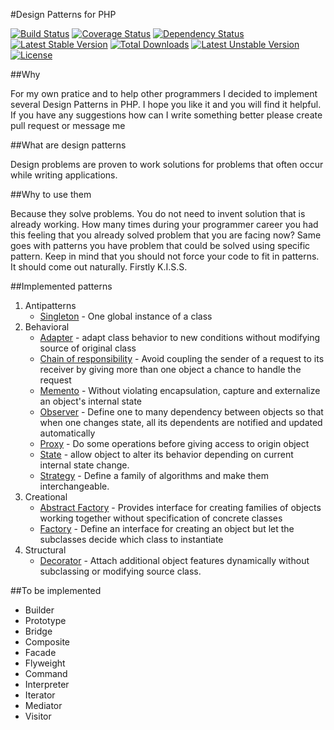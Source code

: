 #Design Patterns for PHP

[![Build Status](https://travis-ci.org/rpodwika/designpatterns.svg)](https://travis-ci.org/rpodwika/designpatterns)
[![Coverage Status](https://coveralls.io/repos/rpodwika/designpatterns/badge.svg?branch=master&service=github)](https://coveralls.io/github/rpodwika/designpatterns?branch=master)
[![Dependency Status](https://www.versioneye.com/user/projects/559efd53663635001c000015/badge.svg?style=flat)](https://www.versioneye.com/user/projects/559efd53663635001c000015)
[![Latest Stable Version](https://poser.pugx.org/rpodwika/designpatterns/v/stable)](https://packagist.org/packages/rpodwika/designpatterns) [![Total Downloads](https://poser.pugx.org/rpodwika/designpatterns/downloads)](https://packagist.org/packages/rpodwika/designpatterns) [![Latest Unstable Version](https://poser.pugx.org/rpodwika/designpatterns/v/unstable)](https://packagist.org/packages/rpodwika/designpatterns) [![License](https://poser.pugx.org/rpodwika/designpatterns/license)](https://packagist.org/packages/rpodwika/designpatterns)

##Why 

For my own pratice and to help other programmers I decided to implement several Design Patterns in PHP. I hope 
you like it and you will find it helpful. If you have any suggestions how can I write something better please create
pull request or message me

##What are design patterns

Design problems are proven to work solutions for problems that often occur while writing applications.


##Why to use them

Because they solve problems. You do not need to invent solution that is already working. How many times 
during your programmer career you had this feeling that you already solved problem that you are facing now? 
Same goes with patterns you have problem that could be solved using specific pattern. Keep in mind that you 
should not force your code to fit in patterns. It should come out naturally. Firstly K.I.S.S.


##Implemented patterns

1. Antipatterns
    * [Singleton](src/Antipatterns/) - One global instance of a class
2. Behavioral
    * [Adapter](src/Behavioral/Adapter) - adapt class behavior to new conditions without modifying source of original class
    * [Chain of responsibility](src/Behavioral/ChainOfResponsibility) - Avoid coupling the sender of a request to its receiver 
    by giving more than one object a chance to handle the request
    * [Memento](src/Behavioral/Memento) - Without violating encapsulation, capture and externalize an object's internal
    state
    * [Observer](src/Behavioral/Observer) - Define one to many dependency between objects so that when one changes state,
    all its dependents are notified and updated automatically
    * [Proxy](src/Behavioral/Proxy) - Do some operations before giving access to origin object
    * [State](src/Behavioral/State) - allow object to alter its behavior depending on current internal state change.
    * [Strategy](src/Behavioral/Strategy) - Define a family of algorithms and make them interchangeable. 
3. Creational
    * [Abstract Factory](src/Creational/AbstractFactory) - Provides interface for creating families of objects
    working together without specification of concrete classes
    * [Factory](src/Creational/Factory) - Define an interface for creating an object but let the subclasses decide
    which class to instantiate
4. Structural
    * [Decorator](src/Structural/Decorator) - Attach additional object features dynamically without subclassing
    or modifying source class.
    
##To be implemented
    
* Builder
* Prototype
* Bridge
* Composite
* Facade
* Flyweight
* Command
* Interpreter
* Iterator
* Mediator
* Visitor

